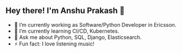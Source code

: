 ## Hey there! I'm Anshu Prakash 👋

<!--
**ansh9690/ansh9690** is a ✨ _special_ ✨ repository because its `README.md` (this file) appears on your GitHub profile.

Here are some ideas to get you started:-->

- 🔭 I’m currently working as Software/Python Developer in Ericsson.
- 🌱 I’m currently learning CI/CD, Kubernetes.
- 💬 Ask me about Python, SQL, Django, Elasticsearch.
- ⚡ Fun fact: I love listening music!
